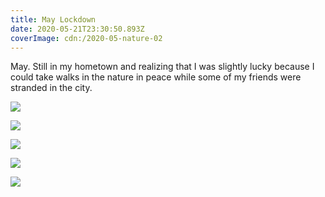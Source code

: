```yaml
---
title: May Lockdown
date: 2020-05-21T23:30:50.893Z
coverImage: cdn:/2020-05-nature-02
---
```


<style>
.g05lk {
  grid-template-areas:
    "a a"
    "b c"
    "d e";
}

.g05lk > *:nth-child(1) { grid-area: a; }
.g05lk > *:nth-child(2) { grid-area: b; }
.g05lk > *:nth-child(3) { grid-area: c; }
.g05lk > *:nth-child(4) { grid-area: d; }
.g05lk > *:nth-child(5) { grid-area: e; }
</style>

May. Still in my hometown and realizing that I was slightly lucky because I could take walks in the nature in peace while some of my friends were stranded in the city.

<div class="fw fg g05lk">

![](cdn:/2020-05-nature-02)

![](cdn:/2020-05-nature-01)

![](cdn:/2020-05-nature-03)

![](cdn:/2020-05-nature-04)

![](cdn:/2020-05-nature-05)

</div>

